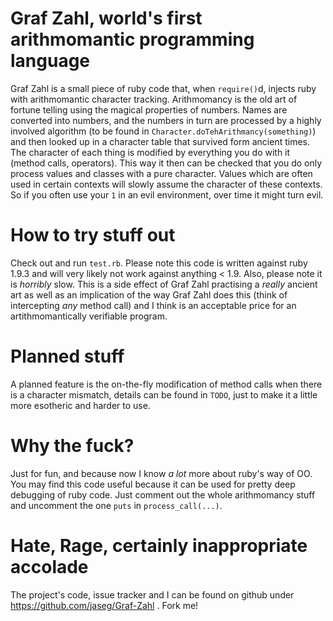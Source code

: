 Graf Zahl, world's first arithmomantic programming language
===========================================================

Graf Zahl is a small piece of ruby code that, when ```require()```d, injects ruby with arithmomantic character tracking.
Arithmomancy is the old art of fortune telling using the magical properties of numbers. Names are converted into numbers, and the numbers in turn are processed by a highly involved algorithm (to be found in ```Character.doTehArithmancy(something)```) and then looked up in a character table that survived form ancient times.
The character of each thing is modified by everything you do with it (method calls, operators). This way it then can be checked that you do only process values and classes with a pure character. Values which are often used in certain contexts will slowly assume the character of these contexts. So if you often use your ```1``` in an evil environment, over time it might turn evil.

How to try stuff out
====================
Check out and run ```test.rb```. Please note this code is written against ruby 1.9.3 and will very likely not work against anything < 1.9. Also, please note it is *horribly* slow. This is a side effect of Graf Zahl practising a *really* ancient art as well as an implication of the way Graf Zahl does this (think of intercepting *any* method call) and I think is an acceptable price for an artithmomantically verifiable program.

Planned stuff
============
A planned feature is the on-the-fly modification of method calls when there is a character mismatch, details can be found in ```TODO```, just to make it a little more esotheric and harder to use.

Why the fuck?
=============
Just for fun, and because now I know *a lot* more about ruby's way of OO. You may find this code useful because it can be used for pretty deep debugging of ruby code. Just comment out the whole arithmomancy stuff and uncomment the one ```puts``` in ```process_call(...)```.

Hate, Rage, certainly inappropriate accolade
============================================
The project's code, issue tracker and I can be found on github under https://github.com/jaseg/Graf-Zahl . Fork me!
